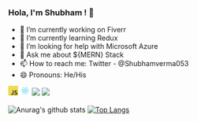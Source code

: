### Hola, I'm Shubham ! 👋

- 🔭 I’m currently working on Fiverr
- 🌱 I’m currently learning Redux
- 🤔 I’m looking for help with Microsoft Azure
- 💬 Ask me about ${MERN} Stack
- 📫 How to reach me: Twitter - @Shubhamverma053
- 😄 Pronouns: He/His

<code><img height="20" src="https://raw.githubusercontent.com/github/explore/80688e429a7d4ef2fca1e82350fe8e3517d3494d/topics/javascript/javascript.png"></code>
<code><img height="20" src="https://raw.githubusercontent.com/github/explore/80688e429a7d4ef2fca1e82350fe8e3517d3494d/topics/react/react.png"></code>
<code><img height="20" src="https://media.glassdoor.com/sqll/433703/mongodb-squarelogo-1564695792753.png"></code>
<code><img height="20" src="https://icon-library.com/images/node-js-icon/node-js-icon-15.jpg"></code>
<br></br>
![Anurag's github stats](https://github-readme-stats.vercel.app/api?username=shubhamverma22&show_icons=true&count_private=true&hide=stars&include_all_commits=true&theme=buefy)
[![Top Langs](https://github-readme-stats.vercel.app/api/top-langs/?username=shubhamverma22&layout=compact)](https://github.com/shubhamverma22/github-readme-stats)
